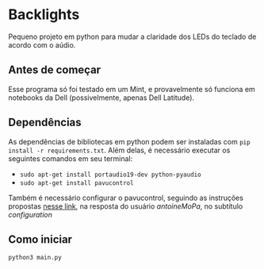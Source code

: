 # Backlights

Pequeno projeto em python para mudar a claridade dos LEDs do teclado de acordo com o aúdio.

## Antes de começar

Esse programa só foi testado em um Mint, e provavelmente só funciona em notebooks da Dell (possivelmente, apenas Dell Latitude).

## Dependências

As dependências de bibliotecas em python podem ser instaladas com `pip install -r requirements.txt`.
Além delas, é necessário executar os seguintes comandos em seu terminal:
- `sudo apt-get install portaudio19-dev python-pyaudio`
- `sudo apt-get install pavucontrol`

Também é necessário configurar o pavucontrol, seguindo as instruções propostas [nesse link](https://stackoverflow.com/questions/26573556/record-speakers-output-with-pyaudio), na resposta do usuário *antoineMoPa*, no subtítulo *configuration*

## Como iniciar
`python3 main.py`